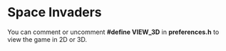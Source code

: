 # Space Invaders

You can comment or uncomment __#define VIEW_3D__ in __preferences.h__ to view the game in 2D or 3D.
